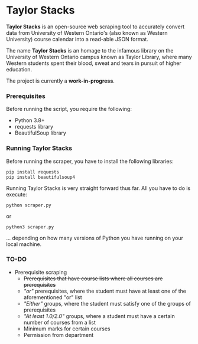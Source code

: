 # Taylor Stacks

**Taylor Stacks** is an open-source web scraping tool to accurately convert data from University of Western Ontario's 
(also known as Western University) course calendar into a read-able JSON format.

The name **Taylor Stacks** is an homage to the infamous library on the University of Western Ontario campus known as
Taylor Library, where many Western students spent their blood, sweat and tears in pursuit of higher education.

The project is currently a **work-in-progress**.

### Prerequisites
Before running the script, you require the following:
* Python 3.8+
* requests library
* BeautifulSoup library

### Running Taylor Stacks
Before running the scraper, you have to install the following libraries:
```
pip install requests
pip install beautifulsoup4
```

Running Taylor Stacks is very straight forward thus far. All you have to do is execute:
```
python scraper.py
```
or 
```
python3 scraper.py
```
... depending on how many versions of Python you have running on your local machine.

### TO-DO
* Prerequisite scraping
    * ~~Prerequisites that have course lists where all courses are prerequisites~~
    * *"or"* prerequisites, where the student must have at least one of the aforementioned "or" list
    * *"Either"* groups, where the student must satisfy one of the groups of prerequisites
    * *"At least 1.0/2.0"* groups, where a student must have a certain number of courses from a list
    * Minimum marks for certain courses
    * Permission from department
